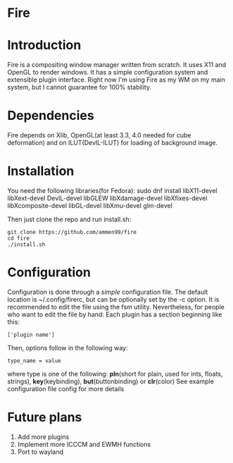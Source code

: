 # Fire
# Introduction
Fire is a compositing window manager written from scratch. It uses X11 and OpenGL to render windows. It has a simple configuration system and extensible plugin interface. Right now I'm using Fire as my WM on my main system, but I cannot guarantee for 100% stability. 

# Dependencies
Fire depends on Xlib, OpenGL(at least 3.3, 4.0 needed for cube deformation) and on ILUT(DevIL-ILUT) for loading of background image.

# Installation
You need the following libraries(for Fedora):
    sudo dnf install libX11-devel libXext-devel DevIL-devel libGLEW libXdamage-devel libXfixes-devel libXcomposite-devel libGL-devel libXmu-devel glm-devel

Then just clone the repo and run install.sh:

    git clone https://github.com/ammen99/fire
    cd fire
    ./install.sh


# Configuration
Configuration is done through a *simple* configuration file. The default location is ~/.config/firerc, but can be optionally set by the -c option.
It is recommended to edit the file using the fsm utility. Nevertheless, for people who want to edit the file by hand:
Each plugin has a section beginning like this:

    ['plugin name']

Then, options follow in the following way:

    type_name = value

where type is one of the following: **pln**(short for plain, used for ints, floats, strings), **key**(keybinding), **but**(buttonbinding) or **clr**(color)
See example configuration file config for more details

# Future plans
1. Add more plugins
2. Implement more ICCCM and EWMH functions
3. Port to wayland

